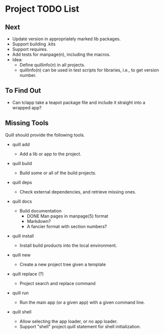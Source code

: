 # Project TODO List

## Next

* Update version in appropriately marked lib packages.
* Support building .kits
* Support requires.
* Add tests for manpage(n), including the macros.
* Idea:
  * Define quillinfo(n) in all projects.
  * quillinfo(n) can be used in test scripts for libraries, i.e.,
    to get version number.

## To Find Out

* Can tclapp take a teapot package file and include it straight into a
  wrapped app?

## Missing Tools

Quill should provide the following tools.

* quill add
  * Add a lib or app to the project.

* quill build
  * Build some or all of the build projects.

* quill deps
  * Check external dependencies, and retrieve missing ones.

* quill docs
  * Build documentation
    * DONE Man pages in manpage(5) format
    * Markdown?
    * A fancier format with section numbers?

* quill install
  * Install build products into the local environment.

* quill new
  * Create a new project tree given a template

* quill replace (?)
  * Project search and replace command

* quill run
  * Run the main app (or a given app) with a given command line.

* quill shell
  * Allow selecting the app loader, or no app loader.
  * Support "shell" project.quill statement for shell initialization.
